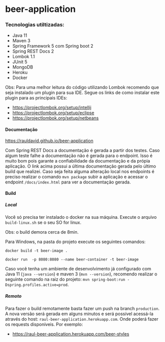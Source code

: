 # beer-application
### Tecnologias utiltizadas:

- Java 11
- Maven 3
- Spring Framework 5 com Spring boot 2
- Spring REST Docs 2
- Lombok 1.1
- JUnit 5
- MongoDB
- Heroku
- Docker

Obs: Para uma melhor leitura do código utilizando Lombok
recomendo que seja instalado um plugin para sua IDE.
Segue os links de como instalar este plugin para as principais
IDEs:

- https://projectlombok.org/setup/intellij
- https://projectlombok.org/setup/eclipse
- https://projectlombok.org/setup/netbeans

#### Documentação
https://rauldavid.github.io/beer-application

Com Spring REST Docs a documentação é gerada a partir dos testes.
Caso algum teste falhe a documentação não é gerada para o endpoint.
Isso é muito bom pois garante a confiabilidade da documentação e da
própia aplicação. O link acima possui a última documentação gerada
pelo último build que realizei. Caso seja feita alguma alteração local nos
endpoints é preciso realizar o comando `mvn package` subir a aplicação
e acessar o endpoint `/docs/index.html` para ver a documentação gerada.

#### Build
##### Local

Você só precisa ter instalado o docker na sua máquina.
Execute o arquivo `build-linux.sh` se o seu SO for linux.

Obs: o build demora cerca de 8min.

Para Windows, na pasta do projeto execute os seguintes comandos:

`docker build -t beer-image .`

`docker run  -p 8080:8080 --name beer-container -t beer-image`

Caso você tenha um ambiente de desenvolvimento já configurado com
Java 11 (`java --version`) e maven 3 (`mvn --version`),
recomendo realizar o seguinte comando na raiz do projeto:
`mvn spring-boot:run -Dspring.profiles.active=prod`.

##### Remoto

Para fazer o build remotamente basta fazer um push na branch
`production`. A nova versão será gerada em alguns minutos e será possível acessá-la
através do host: `raul-beer-application.herokuapp.com`. Onde poderá
fazer os requests disponíveis. Por exemplo: 
- https://raul-beer-application.herokuapp.com/beer-styles 

  

